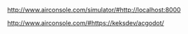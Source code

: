 http://www.airconsole.com/simulator/#http://localhost:8000

http://www.airconsole.com/#https://keksdev/acgodot/
